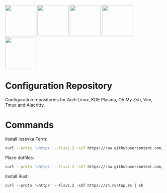 <p>
    <img src="https://upload.wikimedia.org/wikipedia/commons/thumb/a/a5/Archlinux-icon-crystal-64.svg/1200px-Archlinux-icon-crystal-64.svg.png" height="100px">
    <img src="https://upload.wikimedia.org/wikipedia/commons/6/62/Plasma-logo-monochrome.svg" height="100px">
    <img src="https://upload.wikimedia.org/wikipedia/commons/thumb/9/9f/Vimlogo.svg/1022px-Vimlogo.svg.png" height="100px">
    <img src="https://upload.wikimedia.org/wikipedia/commons/thumb/9/90/Alacritty_logo.svg/1200px-Alacritty_logo.svg.png" height="100px">
    <img src="https://upload.wikimedia.org/wikipedia/commons/thumb/2/2b/Tux-simple.svg/154px-Tux-simple.svg.png" height="100px">
</p>

# Configuration Repository

Configuration repositories for Arch Linux, KDE Plasma, Oh My Zsh, Vim, Tmux and Alacritty.

# Commands
Install Iosevka Term:
```bash
curl --proto '=https' --tlsv1.2 -sSf https://raw.githubusercontent.com/edfloreshz/config/main/linux/iosevka.sh | sh
```

Place dotfiles:
```bash
curl --proto '=https' --tlsv1.2 -sSf https://raw.githubusercontent.com/edfloreshz/config/main/dotfiles/place.sh | sh
```

Install Rust:
```
curl --proto '=https' --tlsv1.2 -sSf https://sh.rustup.rs | sh
```
